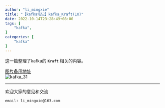 ```yaml
---
author: "li_mingxie"
title: "【kafka笔记】kafka_Kraft(10)"
date: 2022-10-14T23:28:49+08:00
tags: [
    "kafka",
]
categories: [
    "kafka"
]
---
```


这一篇整理了kafka的 **`Kraft`** 相关的内容。<!--more-->  

[图片备用地址](https://limingxie.github.io/images/system/kafka/kafka_31.png)  
![kafka_31](https://mingxie-blog.oss-cn-beijing.aliyuncs.com/image/system/kafka/kafka_31.png)

----------------------------------------------

欢迎大家的意见和交流

`email: li_mingxie@163.com`
